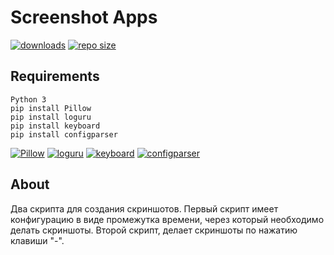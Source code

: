 # Screenshot Apps

[![downloads](https://img.shields.io/github/downloads/nikkdusky/screenshot-apps/total?color=pink&style=flat-square)](https://github.com/NikkDusky/screenshot-apps/releases)
[![repo size](https://img.shields.io/github/repo-size/nikkdusky/screenshot-apps?color=pink&style=flat-square)](https://github.com/NikkDusky/screenshot-apps/)

## Requirements

```
Python 3
pip install Pillow
pip install loguru
pip install keyboard
pip install configparser
```

[![Pillow](https://img.shields.io/pypi/v/Pillow?color=pink&label=Pillow&style=flat-square)](https://pypi.org/project/Pillow/)
[![loguru](https://img.shields.io/pypi/v/loguru?color=pink&label=loguru&style=flat-square)](https://pypi.org/project/loguru/)
[![keyboard](https://img.shields.io/pypi/v/keyboard?color=pink&label=keyboard&style=flat-square)](https://pypi.org/project/keyboard/)
[![configparser](https://img.shields.io/pypi/v/configparser?color=pink&label=configparser&style=flat-square)](https://pypi.org/project/configparser/)

## About

Два скрипта для создания скриншотов. Первый скрипт имеет конфигурацию в виде промежутка времени, через который необходимо делать скриншоты. Второй скрипт, делает скриншоты по нажатию клавиши "-". 
